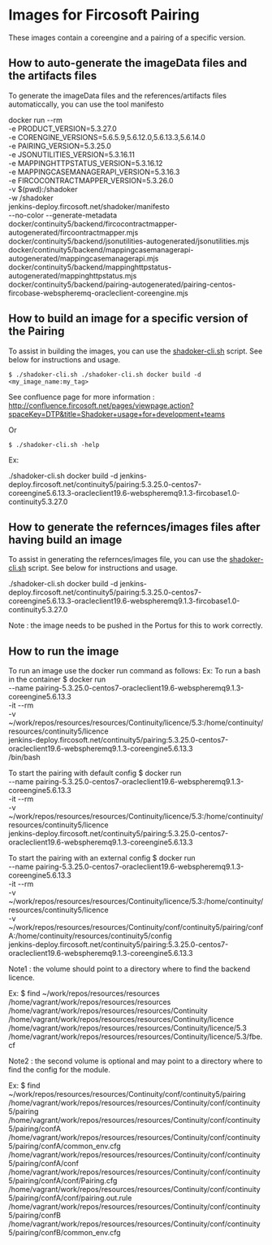# Images for Fircosoft Pairing
These images contain a coreengine and a pairing of a specific version.

## How to auto-generate the imageData files and the artifacts files
To generate the imageData files and the references/artifacts files automaticcally, you can use the tool manifesto

docker run --rm  \
    -e PRODUCT_VERSION=5.3.27.0 \
    -e CORENGINE_VERSIONS=5.6.5.9,5.6.12.0,5.6.13.3,5.6.14.0  \
    -e PAIRING_VERSION=5.3.25.0  \
    -e JSONUTILITIES_VERSION=5.3.16.11  \
    -e MAPPINGHTTPSTATUS_VERSION=5.3.16.12  \
    -e MAPPINGCASEMANAGERAPI_VERSION=5.3.16.3  \
    -e FIRCOCONTRACTMAPPER_VERSION=5.3.26.0  \
    -v $(pwd):/shadoker  \
    -w /shadoker  \
    jenkins-deploy.fircosoft.net/shadoker/manifesto  \
    --no-color --generate-metadata  \
    docker/continuity5/backend/fircocontractmapper-autogenerated/fircoontractmapper.mjs  \
    docker/continuity5/backend/jsonutilities-autogenerated/jsonutilities.mjs  \
    docker/continuity5/backend/mappingcasemanagerapi-autogenerated/mappingcasemanagerapi.mjs  \
    docker/continuity5/backend/mappinghttpstatus-autogenerated/mappinghttpstatus.mjs  \
    docker/continuity5/backend/pairing-autogenerated/pairing-centos-fircobase-webspheremq-oracleclient-coreengine.mjs

## How to build an image for a specific version of the Pairing
To assist in building the images, you can use the [shadoker-cli.sh](shadoker-cli.sh) script. See below for instructions and usage.

    $ ./shadoker-cli.sh ./shadoker-cli.sh docker build -d <my_image_name:my_tag>

See confluence page for more information : http://confluence.fircosoft.net/pages/viewpage.action?spaceKey=DTP&title=Shadoker+usage+for+development+teams

Or 

    $ ./shadoker-cli.sh -help

Ex:

./shadoker-cli.sh docker build -d jenkins-deploy.fircosoft.net/continuity5/pairing:5.3.25.0-centos7-coreengine5.6.13.3-oracleclient19.6-webspheremq9.1.3-fircobase1.0-continuity5.3.27.0

## How to generate the refernces/images files after having build an image
To assist in generating the refernces/images file, you can use the [shadoker-cli.sh](shadoker-cli.sh) script. See below for instructions and usage.

./shadoker-cli.sh docker build -d jenkins-deploy.fircosoft.net/continuity5/pairing:5.3.25.0-centos7-coreengine5.6.13.3-oracleclient19.6-webspheremq9.1.3-fircobase1.0-continuity5.3.27.0

Note : the image needs to be pushed in the Portus for this to work correctly.

## How to run the image
To run an image use the docker run command as follows:
Ex:
To run a bash in the container
    $ docker run  \
        --name pairing-5.3.25.0-centos7-oracleclient19.6-webspheremq9.1.3-coreengine5.6.13.3 \
        -it --rm \
        -v ~/work/repos/resources/resources/Continuity/licence/5.3:/home/continuity/resources/continuity5/licence \
        jenkins-deploy.fircosoft.net/continuity5/pairing:5.3.25.0-centos7-oracleclient19.6-webspheremq9.1.3-coreengine5.6.13.3 \
        /bin/bash

To start the pairing with default config
    $ docker run  \
        --name pairing-5.3.25.0-centos7-oracleclient19.6-webspheremq9.1.3-coreengine5.6.13.3 \
        -it --rm \
        -v ~/work/repos/resources/resources/Continuity/licence/5.3:/home/continuity/resources/continuity5/licence \
        jenkins-deploy.fircosoft.net/continuity5/pairing:5.3.25.0-centos7-oracleclient19.6-webspheremq9.1.3-coreengine5.6.13.3 


To start the pairing with an external config
    $ docker run  \
        --name pairing-5.3.25.0-centos7-oracleclient19.6-webspheremq9.1.3-coreengine5.6.13.3 \
        -it --rm \
        -v ~/work/repos/resources/resources/Continuity/licence/5.3:/home/continuity/resources/continuity5/licence \
        -v ~/work/repos/resources/resources/Continuity/conf/continuity5/pairing/confA:/home/continuity/resources/continuity5/config \
        jenkins-deploy.fircosoft.net/continuity5/pairing:5.3.25.0-centos7-oracleclient19.6-webspheremq9.1.3-coreengine5.6.13.3 


Note1 : the volume should point to a directory where to find the backend licence.

Ex:
    $ find ~/work/repos/resources/resources
    /home/vagrant/work/repos/resources/resources
    /home/vagrant/work/repos/resources/resources/Continuity
    /home/vagrant/work/repos/resources/resources/Continuity/licence
    /home/vagrant/work/repos/resources/resources/Continuity/licence/5.3
    /home/vagrant/work/repos/resources/resources/Continuity/licence/5.3/fbe.cf


Note2 : the second volume is optional and may point to a directory where to find the config for the module.

Ex:
    $ find ~/work/repos/resources/resources/Continuity/conf/continuity5/pairing 
    /home/vagrant/work/repos/resources/resources/Continuity/conf/continuity5/pairing
    /home/vagrant/work/repos/resources/resources/Continuity/conf/continuity5/pairing/confA
    /home/vagrant/work/repos/resources/resources/Continuity/conf/continuity5/pairing/confA/common_env.cfg
    /home/vagrant/work/repos/resources/resources/Continuity/conf/continuity5/pairing/confA/conf
    /home/vagrant/work/repos/resources/resources/Continuity/conf/continuity5/pairing/confA/conf/Pairing.cfg
    /home/vagrant/work/repos/resources/resources/Continuity/conf/continuity5/pairing/confA/conf/pairing.out.rule
    /home/vagrant/work/repos/resources/resources/Continuity/conf/continuity5/pairing/confB
    /home/vagrant/work/repos/resources/resources/Continuity/conf/continuity5/pairing/confB/common_env.cfg
